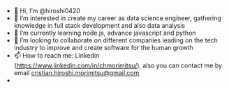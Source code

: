 - 👋 Hi, I’m @hiroshi0420
- 👀 I’m interested in create my career as data science engineer, gathering knowledge in full stack development and also data analysis
- 🌱 I’m currently learning node.js, advance javascript and python
- 💞️ I’m looking to collaborate on different companies leading on the tech industry to improve and create software for the human growth 
- 📫 How to reach me: Linkedin (https://www.linkedin.com/in/chmorimitsu/), also you can contact me by email cristian.hiroshi.morimitsu@gmail.com 
- 
<!---
hiroshi0420/hiroshi0420 is a ✨ special ✨ repository because its `README.md` (this file) appears on your GitHub profile.
You can click the Preview link to take a look at your changes.
--->
